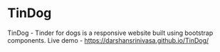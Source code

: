 # TinDog
TinDog - Tinder for dogs is a responsive website built using bootstrap components.
Live demo - https://darshansrinivasa.github.io/TinDog/
